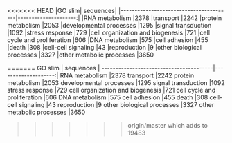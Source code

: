 
<<<<<<< HEAD
|GO slim| sequences|
|----------------------------------------|---------------------:|
|RNA metabolism |2378
|transport |2242
|protein metabolism |2053
|developmental processes |1295
|signal transduction |1092
|stress response |729
|cell organization and biogenesis |721
|cell cycle and proliferation |606
|DNA metabolism |575
|cell adhesion |455
|death |308
|cell-cell signaling |43
|reproduction |9
|other biological processes |3327
|other metabolic processes |3650


=======
GO slim                                 | sequences           |
----------------------------------------|--------------------:|
RNA metabolism |2378
transport |2242
protein metabolism |2053
developmental processes |1295
signal transduction |1092
stress response |729
cell organization and biogenesis |721
cell cycle and proliferation |606
DNA metabolism |575
cell adhesion |455
death |308
cell-cell signaling |43
reproduction |9
other biological processes |3327
other metabolic processes |3650
>>>>>>> origin/master
which adds to 19483
